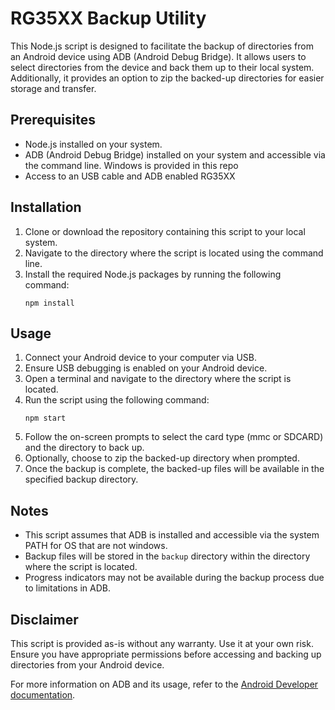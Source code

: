 # RG35XX Backup Utility

This Node.js script is designed to facilitate the backup of directories from an Android device using ADB (Android Debug Bridge). It allows users to select directories from the device and back them up to their local system. Additionally, it provides an option to zip the backed-up directories for easier storage and transfer.

## Prerequisites
- Node.js installed on your system.
- ADB (Android Debug Bridge) installed on your system and accessible via the command line. Windows is provided in this repo
- Access to an USB cable and ADB enabled RG35XX

## Installation
1. Clone or download the repository containing this script to your local system.
2. Navigate to the directory where the script is located using the command line.
3. Install the required Node.js packages by running the following command:
   ```
   npm install
   ```

## Usage
1. Connect your Android device to your computer via USB.
2. Ensure USB debugging is enabled on your Android device.
3. Open a terminal and navigate to the directory where the script is located.
4. Run the script using the following command:
   ```
   npm start
   ```
5. Follow the on-screen prompts to select the card type (mmc or SDCARD) and the directory to back up.
6. Optionally, choose to zip the backed-up directory when prompted.
7. Once the backup is complete, the backed-up files will be available in the specified backup directory.

## Notes
- This script assumes that ADB is installed and accessible via the system PATH for OS that are not windows.
- Backup files will be stored in the `backup` directory within the directory where the script is located.
- Progress indicators may not be available during the backup process due to limitations in ADB.

## Disclaimer
This script is provided as-is without any warranty. Use it at your own risk. Ensure you have appropriate permissions before accessing and backing up directories from your Android device.

For more information on ADB and its usage, refer to the [Android Developer documentation](https://developer.android.com/studio/command-line/adb).